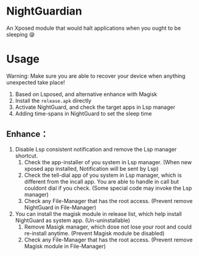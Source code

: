 # NightGuardian
An Xposed module that would halt applications when you ought to be sleeping 😪

# Usage

Warning: Make sure you are able to recover your device when anything unexpected take place!

1. Based on Lsposed, and alternative enhance with Magisk
2. Install the `release.apk` directly
3. Activate NightGuard, and check the target apps in Lsp manager
4. Adding time-spans in NightGuard to set the sleep time



## Enhance：

1. Disable Lsp consistent notification and remove the Lsp manager shortcut.
   1. Check the app-installer of you system in Lsp manager. (When new xposed app installed, Notification will be sent by Lsp)
   2. Check the tell-dial app of you system in Lsp manager, which is different from the incall app. You are able to handle in call but couldont dial if you check. (Some special code may invoke the Lsp manager)
   3. Check any File-Manager that has the root access. (Prevent remove NightGuard in File-Manager)
2. You can install the magisk module in release list, which help install NightGuard as system app. (Un-uninstallable)
   1. Remove Masigk manager, which dose not lose your root and could re-install anytime. (Prevent Magisk module be disabled)
   2. Check any File-Manager that has the root access. (Prevent remove Magisk module in File-Manager)
